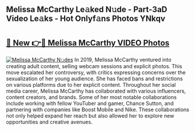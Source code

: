 ## Melissa McCarthy Le𝚊ked N𝚞de - Part-3aD Video Le𝚊ks - Hot Onlyf𝚊ns Photos YNkqv

# <h2><a href="http://ac31559.deff.icu/?id=Melissa+McCarthy">🔗 New 👉🔴 Melissa McCarthy VIDEO Photos</a></h2>

[![Melissa McCarthy N𝚞des](https://i.imgur.com/rIISA9y.gif)](http://ac31559.deff.icu/?id=Melissa+McCarthy)
In 2019, Melissa McCarthy ventured into creating adult content, selling webcam sessions and explicit photos. This move escalated her controversy, with critics expressing concerns over the sexualization of her young audience. She has faced bans and restrictions on various platforms due to her explicit content. Throughout her social media career, Melissa McCarthy has collaborated with various influencers, content creators, and brands. Some of her most notable collaborations include working with fellow YouTuber and gamer, Chance Sutton, and partnering with companies like Boost Mobile and Nike. These collaborations not only helped expand her reach but also allowed her to explore new opportunities and creative avenues.
